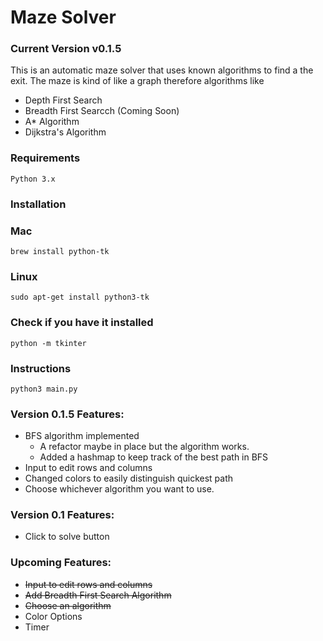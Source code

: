 # Maze Solver
### Current Version v0.1.5

This is an automatic maze solver that uses known algorithms to find a the exit. The maze is kind of like a graph therefore algorithms like
- Depth First Search
- Breadth First Searcch (Coming Soon)
- A* Algorithm
- Dijkstra's Algorithm

### Requirements

`Python 3.x`

### Installation

### Mac

`brew install python-tk`

### Linux  

`sudo apt-get install python3-tk`

### Check if you have it installed

`python -m tkinter`

### Instructions

`python3 main.py`

### Version 0.1.5 Features:
- BFS algorithm implemented
  - A refactor maybe in place but the algorithm works.
  - Added a hashmap to keep track of the best path in BFS
- Input to edit rows and columns
- Changed colors to easily distinguish quickest path
- Choose whichever algorithm you want to use.
  

### Version 0.1 Features:
- Click to solve button

### Upcoming Features:
- ~~Input to edit rows and columns~~
- ~~Add Breadth First Search Algorithm~~
- ~~Choose an algorithm~~
- Color Options
- Timer
